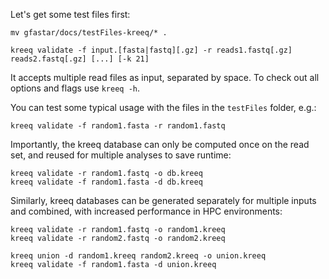 Let's get some test files first:
```
mv gfastar/docs/testFiles-kreeq/* .
```
```
kreeq validate -f input.[fasta|fastq][.gz] -r reads1.fastq[.gz] reads2.fastq[.gz] [...] [-k 21]
```

It accepts multiple read files as input, separated by space. To check out all options and flags use `kreeq -h`.

You can test some typical usage with the files in the `testFiles` folder, e.g.:

```
kreeq validate -f random1.fasta -r random1.fastq
```

Importantly, the kreeq database can only be computed once on the read set, and reused for multiple analyses to save runtime:

```
kreeq validate -r random1.fastq -o db.kreeq
kreeq validate -f random1.fasta -d db.kreeq
```

Similarly, kreeq databases can be generated separately for multiple inputs and combined, with increased performance in HPC environments:

```
kreeq validate -r random1.fastq -o random1.kreeq
kreeq validate -r random2.fastq -o random2.kreeq

kreeq union -d random1.kreeq random2.kreeq -o union.kreeq
kreeq validate -f random1.fasta -d union.kreeq
```
